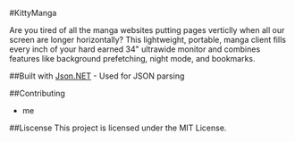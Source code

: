 #KittyManga

Are you tired of all the manga websites putting pages verticlly when all our screen are longer horizontally? 
This lightweight, portable, manga client fills every inch of your hard earned 34" ultrawide monitor and combines features like background prefetching, night mode, and bookmarks. 

##Built with
[Json.NET](https://www.newtonsoft.com/json) - Used for JSON parsing

##Contributing

- me

##Liscense
This project is licensed under the MIT License. 